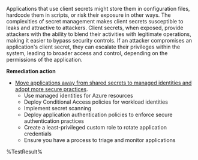 Applications that use client secrets might store them in configuration files, hardcode them in scripts, or risk their exposure in other ways. The complexities of secret management makes client secrets susceptible to leaks and attractive to attackers. Client secrets, when exposed, provide attackers with the ability to blend their activities with legitimate operations, making it easier to bypass security controls. If an attacker compromises an application's client secret, they can escalate their privileges within the system, leading to broader access and control, depending on the permissions of the application.

**Remediation action**

- [Move applications away from shared secrets to managed identities and adopt more secure practices](https://learn.microsoft.com/entra/identity/enterprise-apps/migrate-applications-from-secrets?wt.mc_id=zerotrustrecommendations_automation_content_cnl_csasci).
   - Use managed identities for Azure resources
   - Deploy Conditional Access policies for workload identities
   - Implement secret scanning
   - Deploy application authentication policies to enforce secure authentication practices
   - Create a least-privileged custom role to rotate application credentials
   - Ensure you have a process to triage and monitor applications
<!--- Results --->
%TestResult%







